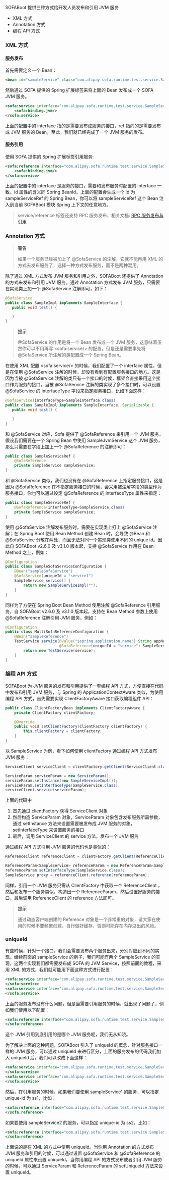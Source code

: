 SOFABoot 提供三种方式给开发人员发布和引用 JVM 服务

- XML 方式
- Annotation 方式
- 编程 API 方式

### XML 方式

#### 服务发布

首先需要定义一个 Bean：

```xml
<bean id="sampleService" class="com.alipay.sofa.runtime.test.service.SampleServiceImpl">
```

然后通过 SOFA 提供的 Spring 扩展标签来将上面的 Bean 发布成一个 SOFA JVM 服务。

```xml
<sofa:service interface="com.alipay.sofa.runtime.test.service.SampleService" ref="sampleService">
	<sofa:binding.jvm/>
</sofa:service>
```

上面的配置中的 interface 指的是需要发布成服务的接口，ref 指向的是需要发布成 JVM 服务的 Bean，至此，我们就已经完成了一个 JVM 服务的发布。

#### 服务引用

使用 SOFA 提供的 Spring 扩展标签引用服务: 

```xml
<sofa:reference interface="com.alipay.sofa.runtime.test.service.SampleService" id="sampleServiceRef">
	<sofa:binding.jvm/>
</sofa:service>
```

上面的配置中的 interface 是服务的接口，需要和发布服务时配置的 interface 一致。id 属性的含义同 Spring BeanId。上面的配置会生成一个 id 为 sampleServiceRef 的 Spring Bean，你可以将 sampleServiceRef 这个 Bean 注入到当前 SOFABoot 模块 Spring 上下文的任意地方。

> service/reference 标签还支持 RPC 服务发布，相关文档: [RPC 服务发布与引用](https://github.com/alipay/sofa-rpc/wiki/Publish-And-Reference)

### Annotation 方式

> **警告**
>
> 如果一个服务已经被加上了 @SofaService 的注解，它就不能再用 XML 的方式去发布服务了，选择一种方式发布服务，而不是两种混用。

除了通过 XML 方式发布 JVM 服务和引用之外，SOFABoot 还提供了 Annotation 的方式来发布和引用 JVM 服务。通过 Annotation 方式发布 JVM 服务，只需要在实现类上加一个 @SofaService 注解即可，如下：

```java
@SofaService
public class SampleImpl implements SampleInterface {
   public void test() {

   }
}
```

> **提示**
>
> @SofaService 的作用是将一个 Bean 发布成一个 JVM 服务，这意味着虽然你可以不用再写 \<sofa:service/\> 的配置，但是还是需要事先将 @SofaService 所注解的类配置成一个 Spring Bean。

在使用 XML 配置 \<sofa:service/\> 的时候，我们配置了一个 interface 属性，但是在使用 @SofaService 注解的时候，却没有看到有配置服务接口的地方。这是因为当被 @SofaService 注解的类只有一个接口的时候，框架会直接采用这个接口作为服务的接口。当被 @SofaService 注解的类实现了多个接口时，可以设置 @SofaService 的 interfaceType 字段来指定服务接口，比如下面这样：

```java
@SofaService(interfaceType=SampleInterface.class)
public class SampleImpl implements SampleInterface, Serializable {
   public void test() {

   }
}
```

和 @SofaService 对应，Sofa 提供了 @SofaReference 来引用一个 JVM 服务。假设我们需要在一个 Spring Bean 中使用 SampleJvmService 这个 JVM 服务，那么只需要在字段上加上一个 @SofaReference 的注解即可：

```java
public class SampleServiceRef {
    @SofaReference
    private SampleService sampleService;
}
```

和 @SofaService 类似，我们也没有在 @SofaReference 上指定服务接口，这是因为 @SofaReference 在不指定服务接口的时候，会采用被注解字段的类型作为服务接口，你也可以通过设定 @SofaReference 的 interfaceType 属性来指定：

```java
public class SampleServiceRef {
    @SofaReference(interfaceType=SampleService.class)
    private SampleService sampleService;
}
```

使用 @SofaService 注解发布服务时，需要在实现类上打上 @SofaService 注解；在 Spring Boot 使用 Bean Method 创建 Bean 时，会导致 @Bean 和 @SofaService 分散在两处，而且无法对同一个实现类使用不同的 unique id。因此自 SOFABoot v2.6.0 及 v3.1.0 版本起，支持 @SofaService 作用在 Bean Method 之上，例如：
```java
@Configuration
public class SampleSofaServiceConfiguration {
    @Bean("sampleSofaService")
    @SofaService(uniqueId = "service1")
    SampleService service() {
        return new SampleServiceImpl("");
    }
}
```

同样为了方便在 Spring Boot Bean Method 使用注解 @SofaReference 引用服务，自 SOFABoot v2.6.0 及 v3.1.0 版本起，支持在 Bean Method 参数上使用 @SofaReference 注解引用 JVM 服务，例如：
```java
@Configuration
public class MultiSofaReferenceConfiguration {
    @Bean("sampleReference")
    TestService service(@Value("$spring.application.name") String appName,
                        @SofaReference(uniqueId = "service") SampleService service) {
        return new TestService(service);
    }
}
```

### 编程 API 方式

SOFABoot 为 JVM 服务的发布和引用提供了一套编程 API 方式，方便直接在代码中发布和引用 JVM 服务，与 Spring 的 ApplicationContextAware 类似，为使用编程 API 方式，首先需要实现 ClientFactoryAware 接口获取编程组件 API：

```java
public class ClientFactoryBean implements ClientFactoryAware {
    private ClientFactory clientFactory;

    @Override
    public void setClientFactory(ClientFactory clientFactory) {
        this.clientFactory = clientFactory;
    }
}
```

以 SampleService 为例，看下如何使用 clientFactory 通过编程 API 方式发布 JVM 服务：

```java
ServiceClient serviceClient = clientFactory.getClient(ServiceClient.class);

ServiceParam serviceParam = new ServiceParam();
serviceParam.setInstance(new SampleServiceImpl());
serviceParam.setInterfaceType(SampleService.class);
serviceClient.service(serviceParam);
```

上面的代码中

1.  首先通过 clientFactory 获得 ServiceClient 对象
2.  然后构造 ServiceParam 对象，ServiceParam 对象包含发布服务所需参数，通过 setInstance 方法来设置需要被发布成 JVM 服务的对象，setInterfaceType 来设置服务的接口
3.  最后，调用 ServiceClient 的 service 方法，发布一个 JVM 服务

通过编程 API 方式引用 JVM 服务的代码也是类似的：

```java
ReferenceClient referenceClient = clientFactory.getClient(ReferenceClient.class);

ReferenceParam<SampleService> referenceParam = new ReferenceParam<SampleService>();
referenceParam.setInterfaceType(SampleService.class);
SampleService proxy = referenceClient.reference(referenceParam);
```

同样，引用一个 JVM 服务只需从 ClientFactory 中获取一个 ReferenceClient ，然后和发布一个服务类似，构造出一个 ReferenceParam，然后设置好服务的接口，最后调用 ReferenceClient 的 reference 方法即可。

> **提示**
> 
> 通过动态客户端创建的 Reference 对象是一个非常重的对象，请大家在使用的时候不要频繁创建，自行做好缓存，否则可能存在内存溢出的风险。

### uniqueId

有些时候，针对一个接口，我们会需要发布两个服务出来，分别对应到不同的实现。继续前面的 sampleService 的例子，我们可能有两个 SampleService 的实现，这两个实现我们都需要发布成 SOFA 的 JVM Service，按照前面的教程，采用 XML 的方式，我们就可能用下面这种方式进行配置：

```xml
<sofa:service interface="com.alipay.sofa.runtime.test.service.SampleService" ref="sampleService1">
</sofa:service>
<sofa:service interface="com.alipay.sofa.runtime.test.service.SampleService" ref="sampleService2">
</sofa:service>
```

上面的服务发布没有什么问题，但是当需要引用服务的时候，就出现了问题了，例如我们使用以下配置：

```xml
<sofa:reference interface="com.alipay.sofa.runtime.test.service.SampleService" id="sampleService">
</sofa:reference>
```

这个 JVM 引用到底引用的是哪个 JVM 服务呢，我们无从知晓。

为了解决上面的这种问题，SOFABoot 引入了 uniqueId 的概念，针对服务接口一样的 JVM 服务，可以通过 uniqueId 来进行区分，上面的服务发布的代码我们加入 uniqueId 后，我们可以改成下面这样：

```xml
<sofa:service interface="com.alipay.sofa.runtime.test.service.SampleService" ref="sampleService1" unique-id="ss1">
</sofa:service>
<sofa:service interface="com.alipay.sofa.runtime.test.service.SampleService" ref="sampleService2" unique-id="ss2">
</sofa:service>
```

然后，在引用服务的时候，如果我们要使用 sampleService1 的服务，可以指定 unique-id 为 ss1，比如：

```xml
<sofa:reference interface="com.alipay.sofa.runtime.test.service.SampleService" id="sampleService" unique-id="ss1">
</sofa:reference>
```

如果要使用 sampleService2 的服务，可以指定 unique-id 为 ss2，比如：

```xml
<sofa:reference interface="com.alipay.sofa.runtime.test.service.SampleService" id="sampleService" unique-id="ss2">
</sofa:reference>
```

上面说的是在 XML 的方式中使用 uniqueId。当你用 Annotation 的方式发布 JVM 服务和引用的时候，可以通过设置 @SofaService 和 @SofaReference 的 uniqueId 属性来设置 uniqueId。当你用编程 API 的方式发布或者引用 JVM 服务的时候，可以通过 ServiceParam 和 ReferenceParam 的 setUniqueId 方法来设置 uniqueId。 